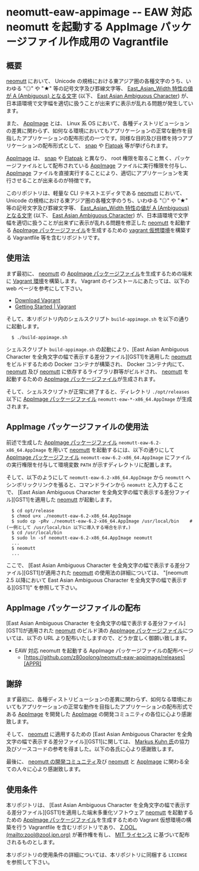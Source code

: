 # neomutt-eaw-appimage -- EAW 対応 neomutt を起動する AppImage パッケージファイル作成用の Vagrantfile

## 概要

[neomutt][MUTT] において、 Unicode の規格における東アジア圏の各種文字のうち、いわゆる "◎" や "★" 等の記号文字及び罫線文字等、 [East_Asian_Width 特性の値が A (Ambiguous) となる文字][EAWA] (以下、 [East Asian Ambiguous Character][EAWA]) が、日本語環境で文字幅を適切に扱うことが出来ずに表示が乱れる問題が発生しています。

また、 [AppImage][APPI] とは、 Linux 系 OS において、各種ディストリビューションの差異に関わらず、如何なる環境においてもアプリケーションの正常な動作を目指したアプリケーションの配布形式の一つです。同様な目的及び目標を持つアプリケーションの配布形式として、 [snap][SNAP] や [Flatpak][FLAT] 等が挙げられます。

[AppImage][APPI] は、 [snap][SNAP] や [Flatpak][FLAT] と異なり、 root 権限を取ること無く、パッケージファイルとして配布されている [AppImage][APPI] ファイルに実行権限を付与し、 [AppImage][APPI] ファイルを直接実行することにより、適切にアプリケーションを実行させることが出来るのが特徴です。

このリポジトリは、軽量な CLI テキストエディタである [neomutt][MUTT] において、Unicode の規格における東アジア圏の各種文字のうち、いわゆる "◎" や "★" 等の記号文字及び罫線文字等、 [East_Asian_Width 特性の値が A (Ambiguous) となる文字][EAWA] (以下、 [East Asian Ambiguous Character][EAWA]) が、日本語環境で文字幅を適切に扱うことが出来ずに表示が乱れる問題を修正した [neomutt][MUTT] を起動する [AppImage パッケージファイル][APPI]を生成するための [vagrant 仮想環境][VAGR]を構築する Vagrantfile 等を含むリポジトリです。

## 使用法

まず最初に、 [neomutt][MUTT] の [AppImage パッケージファイル][APPI]を生成するための端末に [Vagrant 環境][VAGR]を構築します。 Vagrant のインストールにあたっては、以下の web ページを参考にして下さい。

- [Download Vagrant][VDWN]
- [Getting Started | Vagrant][VTUT]

そして、本リポジトリ内のシェルスクリプト ```build-appimage.sh``` を以下の通りに起動します。

```
  $ ./build-appimage.sh
```

シェルスクリプト ```build-appimage.sh``` の起動により、[East Asian Ambiguous Character を全角文字の幅で表示する差分ファイル][GST1]を適用した [neomutt][MUTT] をビルドするための Docker コンテナが構築され、 Docker コンテナ内にて、 [neomutt][MUTT] 及び [neomutt][MUTT] に依存するライブラリ群等がビルドされ、 [neomutt][MUTT] を起動するための [AppImage パッケージファイル][APPI]が生成されます。

そして、シェルスクリプトが正常に終了すると、ディレクトリ ```./opt/releases``` 以下に [AppImage パッケージファイル][APPI] ```neomutt-eaw-*-x86_64.AppImage``` が生成されます。

## AppImage パッケージファイルの使用法

前述で生成した [AppImage パッケージファイル][APPI] ```neomutt-eaw-6.2-x86_64.AppImage``` を用いて [neomutt][MUTT] を起動するには、以下の通りにして  [AppImage パッケージファイル][APPI] ```neomutt-eaw-6.2-x86_64.AppImage``` にファイルの実行権限を付与して環境変数 ```PATH``` が示すディレクトリに配置します。

そして、以下のようにして ```neomutt-eaw-6.2-x86_64.AppImage``` から ```neomutt``` へシンボリックリンクを張ると、コマンドラインから ```neomutt``` と入力することで、 [East Asian Ambiguous Character を全角文字の幅で表示する差分ファイル][GST1]を適用した [neomutt][MUTT] が起動します。

```
  $ cd opt/release
  $ chmod u+x ./neomutt-eaw-6.2-x86_64.AppImage
  $ sudo cp -pRv ./neomutt-eaw-6.2-x86_64.AppImage /usr/local/bin    # (一例として /usr/local/bin 以下に導入する場合を示す。)
  $ cd /usr/local/bin
  $ sudo ln -sf neomutt-eaw-6.2-x86_64.AppImage neomutt
  ...
  $ neomutt
  ...
```

ここで、 [East Asian Ambiguous Character を全角文字の幅で表示する差分ファイル][GST1]が適用された [neomutt][MUTT] の使用法の詳細については、 "[neomutt 2.5 以降において East Asian Ambiguous Character を全角文字の幅で表示する][GST1]" を参照して下さい。

## AppImage パッケージファイルの配布

[East Asian Ambiguous Character を全角文字の幅で表示する差分ファイル][GST1]が適用された [neomutt][MUTT] のビルド済の [AppImage パッケージファイル][APPI]については、以下の URL より配布いたしますので、どうか宜しく御願い致します。

- EAW 対応 neomutt を起動する AppImage パッケージファイルの配布ページ
    - [https://github.com/z80oolong/neomutt-eaw-appimage/releases][APPR]

## 謝辞

まず最初に、各種ディストリビューションの差異に関わらず、如何なる環境においてもアプリケーションの正常な動作を目指したアプリケーションの配布形式である [AppImage][APPI] を開発した [AppImage][APPI] の開発コミュニティの各位に心より感謝致します。

そして、 [neomutt][MUTT] に適用するための [East Asian Ambiguous Character を全角文字の幅で表示する差分ファイル][GST1]に関しては、 [Markus Kuhn 氏][DRMK]の協力及びソースコードの参考を得ました。以下の各氏に心より感謝致します。

最後に、 [neomutt の開発コミュニティ][MUTT]及び [neomutt][MUTT] と [AppImage][APPI] に関わる全ての人々に心より感謝致します。

## 使用条件

本リポジトリは、 [East Asian Ambiguous Character を全角文字の幅で表示する差分ファイル][GST1]を適用した端末多重化ソフトウェア [neomutt][MUTT] を起動するための [AppImage パッケージファイル][APPI]を生成するための Vagrant 仮想環境の構築を行う Vagrantfile を含むリポジトリであり、 [Z.OOL. (mailto:zool@zool.jpn.org)][ZOOL] が著作権を有し、 [MIT ライセンス][MITL] に基づいて配布されるものとします。

本リポジトリの使用条件の詳細については、本リポジトリに同梱する ```LICENSE``` を参照して下さい。

<!-- 外部リンク一覧 -->

[MUTT]:http://neomutt.github.io/
[APPI]:https://appimage.org/
[SNAP]:https://snapcraft.io/
[FLAT]:https://flatpak.org/
[VAGR]:https://www.vagrantup.com/
[VDWN]:https://www.vagrantup.com/downloads
[VTUT]:https://learn.hashicorp.com/collections/vagrant/getting-started
[DEBI]:https://www.debian.org/
[BREW]:https://linuxbrew.sh
[DDCK]:https://github.com/z80oolong/debian-linuxbrew-container/
[EAWA]:http://www.unicode.org/reports/tr11/#Ambiguous
[TAPP]:https://github.com/nelsonenzo/neomutt-appimage
[TMRP]:https://github.com/neomutt/neomutt.git
[APPR]:https://github.com/z80oolong/neomutt-eaw-appimage/releases
[DCK1]:http://docs.docker.jp/engine/installation/
[DRMK]:http://www.cl.cam.ac.uk/~mgk25/
[NICM]:https://github.com/nicm
[ZOOL]:http://zool.jpn.org/
[MITL]:https://opensource.org/licenses/mit-license.php
